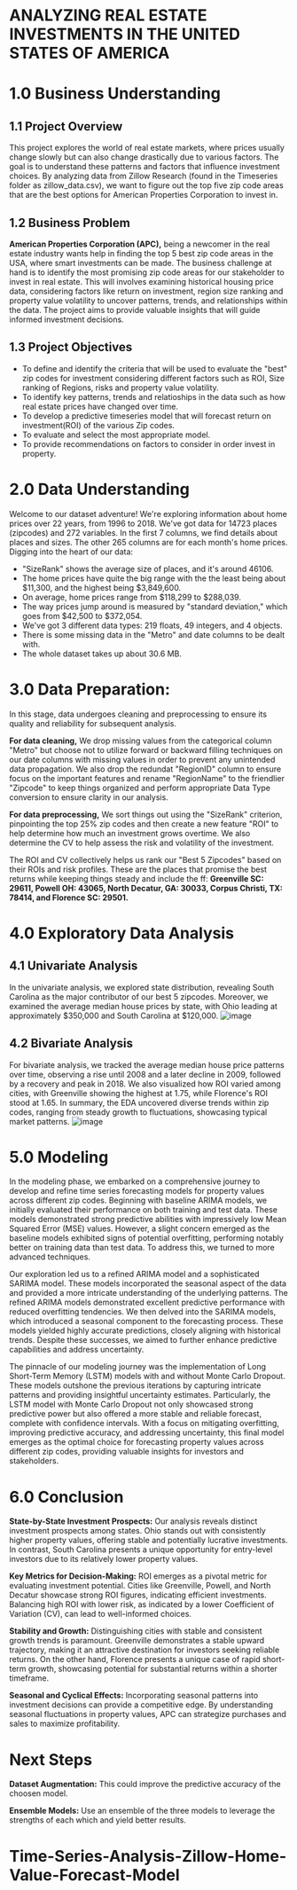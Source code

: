 
# ANALYZING REAL ESTATE INVESTMENTS IN THE UNITED STATES OF AMERICA

# 1.0  Business Understanding

## 1.1 Project Overview

This project explores the world of real estate markets, where prices usually change slowly but can also change drastically due to various factors. The goal is to understand these patterns and factors that influence investment choices. By analyzing data from Zillow Research (found in the Timeseries folder as zillow_data.csv), we want to figure out the top five zip code areas that are the best options for American Properties Corporation to invest in.

## 1.2 Business Problem

**American Properties Corporation (APC),** being a newcomer in the real estate industry wants help in finding the top 5 best zip code areas in the USA, where smart investments can be made. The business challenge at hand is to identify the most promising zip code areas for our stakeholder to invest in real estate. This will involves examining historical housing price data, considering factors like return on investment, region size ranking and property value volatility to uncover patterns, trends, and relationships within the data. The project aims to provide valuable insights that will guide informed investment decisions.

## 1.3 Project Objectives
- To define and identify the criteria that will be used to evaluate the "best" zip codes for investment considering different factors such as ROI, Size ranking of Regions, risks and property value volatility. 
- To identify key patterns, trends and relatioships in the data such as how real estate prices have changed over time. 
- To develop a predictive timeseries model that will forecast return on investment(ROI) of the various Zip codes. 
- To evaluate and select the most appropriate model. 
- To provide recommendations on factors to consider in order invest in property.


# 2.0 Data Understanding
Welcome to our dataset adventure! We're exploring information about home prices over 22 years, from 1996 to 2018. We've got data for 14723 places (zipcodes) and 272 variables. In the first 7 columns, we find details about places and sizes. The other 265 columns are for each month's home prices.
Digging into the heart of our data:
- "SizeRank" shows the average size of places, and it's around 46106.
- The home prices have quite the big range with the the least being about $11,300, and the highest being $3,849,600.
- On average, home prices range from $118,299 to $288,039.
- The way prices jump around is measured by "standard deviation," which goes from $42,500 to $372,054.
- We've got 3 different data types: 219 floats, 49 integers, and 4 objects.
- There is some missing data in the "Metro" and date columns to be dealt with.
- The whole dataset takes up about 30.6 MB.


# 3.0  Data Preparation:
In this stage, data undergoes cleaning and preprocessing to ensure its quality and reliability for subsequent analysis. 

**For data cleaning,** We drop missing values from the categorical column "Metro" but choose not to utilize forward or backward filling techniques on our date columns with missing values in order to prevent any unintended data propagation. We  also drop the redundat "RegionID" column to ensure focus on the important features and  rename "RegionName" to the friendlier "Zipcode" to keep things organized and perform appropriate Data Type conversion to ensure clarity in our analysis.

**For data preprocessing,** We sort things out using the "SizeRank" criterion, pinpointing the top 25% zip codes and then create a new feature "ROI" to help determine how much an investment grows overtime. We also determine the CV to help assess the risk and volatility of the investment.

The ROI and CV collectively helps us rank our "Best 5 Zipcodes" based on their ROIs and risk profiles. These are the places that promise the best returns while keeping things steady and include the ff: **Greenville SC: 29611, Powell OH: 43065, North Decatur, GA: 30033, Corpus Christi, TX: 78414, and Florence SC: 29501.**


# 4.0  Exploratory Data Analysis

## 4.1 Univariate Analysis
In the univariate analysis, we explored state distribution, revealing South Carolina as the major contributor of our best 5 zipcodes. Moreover, we examined the average median house prices by state, with Ohio leading at approximately $350,000 and South Carolina at $120,000. 
![image](https://github.com/ImeldaMasika/Time-Series-Analysis-Zillow-Home-Value-Forecast-Model/assets/128219987/23d16b8e-67a3-453d-b063-39f512e6b281)


## 4.2 Bivariate Analysis
For bivariate analysis, we tracked the average median house price patterns over time, observing a rise until 2008 and a later decline in 2009, followed by a recovery and peak in 2018. We also visualized how ROI varied among cities, with Greenville showing the highest at 1.75, while Florence's ROI stood at 1.65. 
In summary, the EDA uncovered diverse trends within zip codes, ranging from steady growth to fluctuations, showcasing typical market patterns.
![image](https://github.com/ImeldaMasika/Time-Series-Analysis-Zillow-Home-Value-Forecast-Model/assets/128219987/9e53b7dc-c12e-4d78-bd48-37ba8d8a6f38)



# 5.0 Modeling

In the modeling phase, we embarked on a comprehensive journey to develop and refine time series forecasting models for property values across different zip codes. Beginning with baseline ARIMA models, we initially evaluated their performance on both training and test data. These models demonstrated strong predictive abilities with impressively low Mean Squared Error (MSE) values. However, a slight concern emerged as the baseline models exhibited signs of potential overfitting, performing notably better on training data than test data. To address this, we turned to more advanced techniques.

Our exploration led us to a refined ARIMA model and a sophisticated SARIMA model. These models incorporated the seasonal aspect of the data and provided a more intricate understanding of the underlying patterns. The refined ARIMA models demonstrated excellent predictive performance with reduced overfitting tendencies. We then delved into the SARIMA models, which introduced a seasonal component to the forecasting process. These models yielded highly accurate predictions, closely aligning with historical trends. Despite these successes, we aimed to further enhance predictive capabilities and address uncertainty.

The pinnacle of our modeling journey was the implementation of Long Short-Term Memory (LSTM) models with and without Monte Carlo Dropout. These models outshone the previous iterations by capturing intricate patterns and providing insightful uncertainty estimates. Particularly, the LSTM model with Monte Carlo Dropout not only showcased strong predictive power but also offered a more stable and reliable forecast, complete with confidence intervals. With a focus on mitigating overfitting, improving predictive accuracy, and addressing uncertainty, this final model emerges as the optimal choice for forecasting property values across different zip codes, providing valuable insights for investors and stakeholders.

# 6.0 Conclusion
**State-by-State Investment Prospects:** Our analysis reveals distinct investment prospects among states. Ohio stands out with consistently higher property values, offering stable and potentially lucrative investments. In contrast, South Carolina presents a unique opportunity for entry-level investors due to its relatively lower property values.

**Key Metrics for Decision-Making:** ROI emerges as a pivotal metric for evaluating investment potential. Cities like Greenville, Powell, and North Decatur showcase strong ROI figures, indicating efficient investments. Balancing high ROI with lower risk, as indicated by a lower Coefficient of Variation (CV), can lead to well-informed choices.

**Stability and Growth:** Distinguishing cities with stable and consistent growth trends is paramount. Greenville demonstrates a stable upward trajectory, making it an attractive destination for investors seeking reliable returns. On the other hand, Florence presents a unique case of rapid short-term growth, showcasing potential for substantial returns within a shorter timeframe.

**Seasonal and Cyclical Effects:** Incorporating seasonal patterns into investment decisions can provide a competitive edge. By understanding seasonal fluctuations in property values, APC can strategize purchases and sales to maximize profitability.

# Next Steps
**Dataset Augmentation:** This could improve the predictive accuracy of the choosen model.

**Ensemble Models:** Use an ensemble of the three models to leverage the strengths of each which and yield better results.

























# Time-Series-Analysis-Zillow-Home-Value-Forecast-Model
